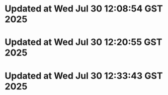 # Updated at Wed Jul 30 12:08:54 GST 2025
# Updated at Wed Jul 30 12:20:55 GST 2025
# Updated at Wed Jul 30 12:33:43 GST 2025
